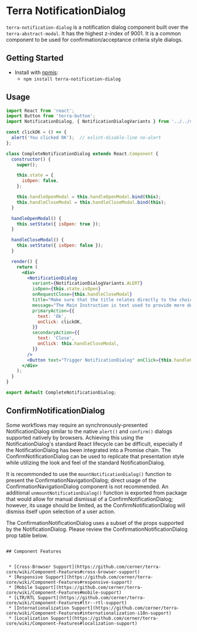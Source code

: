 # Terra NotificationDialog

`terra-notification-dialog` is a notification dialog component built over the `terra-abstract-modal`. It has the highest z-index of 9001. It is a common component to be used for confirmation/acceptance criteria style dialogs. 

## Getting Started

- Install with [npmjs](https://www.npmjs.com):
  - `npm install terra-notification-dialog`

## Usage

```jsx
import React from 'react';
import Button from 'terra-button';
import NotificationDialog, { NotificationDialogVariants } from '../../src/NotificationDialog';

const clickOK = () => {
  alert('You clicked OK');  // eslint-disable-line no-alert
};

class CompleteNotificationDialog extends React.Component {
  constructor() {
    super();

    this.state = {
      isOpen: false,
    };

    this.handleOpenModal = this.handleOpenModal.bind(this);
    this.handleCloseModal = this.handleCloseModal.bind(this);
  }

  handleOpenModal() {
    this.setState({ isOpen: true });
  }

  handleCloseModal() {
    this.setState({ isOpen: false });
  }

  render() {
    return (
      <div>
        <NotificationDialog
          variant={NotificationDialogVariants.ALERT}
          isOpen={this.state.isOpen}
          onRequestClose={this.handleCloseModal}
          title="Make sure that the title relates directly to the choices."
          message="The Main Instruction is text used to provide more detail or define terminology. Don’t repeat the title verbatim."
          primaryAction={{
            text: 'Ok',
            onClick: clickOK,
          }}
          secondaryAction={{
            text: 'Close',
            onClick: this.handleCloseModal,
          }}
        />
        <Button text="Trigger NotificationDialog" onClick={this.handleOpenModal} />
      </div>
    );
  }
}

export default CompleteNotificationDialog;
```

## ConfirmNotificationDialog

Some workflows may require an synchronously-presented NotificationDialog similar to the native `alert()` and `confirm()` dialogs supported natively by browsers. Achieving this using the NotificationDialog's standard React lifecycle can be difficult, especially if the NotificationDialog has been integrated into a Promise chain. The ConfirmNotificationDialog can be used to replicate that presentation style while utilizing the look and feel of the standard NotificationDialog.

It is recommonded to use the `mountNotificationDialog()` function to present the ConfirmationNavigationDialog; direct usage of the ConfirmationNavigationDialog component is not recommended. An additional `unmountNotificationDialog()` function is exported from package that would allow for manual dismissal of a ConfirmNotificationDialog; however, its usage should be limited, as the ConfirmNotificationDialog will dismiss itself upon selection of a user action.

The ConfirmationNotificationDialog uses a subset of the props supported by the NotificationDialog. Please review the ConfirmationNotificationDialog prop table below.
```

## Component Features


 * [Cross-Browser Support](https://github.com/cerner/terra-core/wiki/Component-Features#cross-browser-support)
 * [Responsive Support](https://github.com/cerner/terra-core/wiki/Component-Features#responsive-support)
 * [Mobile Support](https://github.com/cerner/terra-core/wiki/Component-Features#mobile-support)
 * [LTR/RTL Support](https://github.com/cerner/terra-core/wiki/Component-Features#ltr--rtl-support)
 * [Internationalization Support](https://github.com/cerner/terra-core/wiki/Component-Features#internationalization-i18n-support)
 * [Localization Support](https://github.com/cerner/terra-core/wiki/Component-Features#localization-support)
